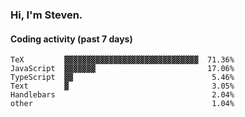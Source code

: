 ### Hi, I'm Steven.

#### Coding activity (past 7 days)
```
TeX         ▓▓▓▓▓▓▓▓▓▓▓▓▓▓▓▓▓▓▓▓▓▓▓▓▓▓▓▓▓▓  71.36%
JavaScript  ▓▓▓▓▓▓▓                         17.06%
TypeScript  ▓▓                               5.46%
Text        ▓                                3.05%
Handlebars                                   2.04%
other                                        1.04%
```
